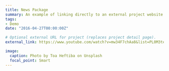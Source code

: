 ```yaml
---
title: News Package
summary: An example of linking directly to an external project website using `external_link`.
tags:
- Demo
date: "2016-04-27T00:00:00Z"

# Optional external URL for project (replaces project detail page).
external_link: https://www.youtube.com/watch?v=mw34F7chAa8&list=PL0M3teV9jJxxd-ZnCCQW3RpK4EyhgB49s

image:
  caption: Photo by Toa Heftiba on Unsplash
  focal_point: Smart
---
```

